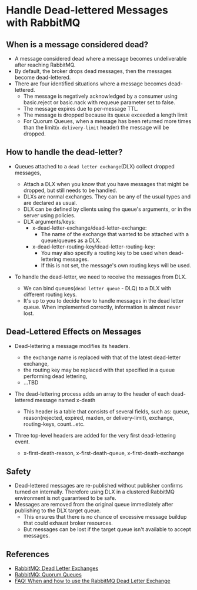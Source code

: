 # Handle Dead-lettered Messages with RabbitMQ

## When is a message considered dead?
* A message considered dead where a message becomes undeliverable after reaching RabbitMQ.
* By default, the broker drops dead messages, then the messages become dead-lettered.
* There are four identified situations where a message becomes dead-lettered.
    * The message is negatively acknowledged by a consumer using basic.reject or basic.nack with requeue parameter set to false.
    * The message expires due to per-message TTL.
    * The message is dropped because its queue exceeded a length limit
    * For Quorum Queues, when a message has been returned more times than the limit(`x-delivery-limit` header) the message will be dropped.

## How to handle the dead-letter?  
* Queues attached to a `dead letter exchange`(DLX) collect dropped messages,
    * Attach a DLX when you know that you have messages that might be dropped, but still needs to be handled.    
    * DLXs are normal exchanges. They can be any of the usual types and are declared as usual.
    * DLX can be defined by clients using the queue's arguments, or in the server using policies.
    * DLX arguments/keys:
        * x-dead-letter-exchange/dead-letter-exchange: 
            * The name of the exchange that wanted to be attached with a queue/queues as a DLX.
        * x-dead-letter-routing-key/dead-letter-routing-key: 
            * You may also specify a routing key to be used when dead-lettering messages. 
            * If this is not set, the message's own routing keys will be used.

* To handle the dead-letter, we need to receive the messages from DLX.
    * We can bind queues(`dead letter queue` - DLQ) to a DLX with different routing keys.
    * It's up to you to decide how to handle messages in the dead letter queue. When implemented correctly, information is almost never lost.

## Dead-Lettered Effects on Messages
* Dead-lettering a message modifies its headers.
    * the exchange name is replaced with that of the latest dead-letter exchange,
    * the routing key may be replaced with that specified in a queue performing dead lettering,
    * ...TBD
 
* The dead-lettering process adds an array to the header of each dead-lettered message named x-death
    * This header is a table that consists of several fields, such as: queue, reason(rejected, expired, maxlen, or delivery-limit), exchange, routing-keys, count...etc.

* Three top-level headers are added for the very first dead-lettering event.
    * x-first-death-reason, x-first-death-queue, x-first-death-exchange

## Safety
* Dead-lettered messages are re-published without publisher confirms turned on internally. Therefore using DLX in a clustered RabbitMQ environment is not guaranteed to be safe. 
* Messages are removed from the original queue immediately after publishing to the DLX target queue. 
    * This ensures that there is no chance of excessive message buildup that could exhaust broker resources.
    * But messages can be lost if the target queue isn't available to accept messages. 
 

## References
* [RabbitMQ: Dead Letter Exchanges](https://www.rabbitmq.com/dlx.html)
* [RabbitMQ: Quorum Queues](https://www.rabbitmq.com/quorum-queues.html)
* [FAQ: When and how to use the RabbitMQ Dead Letter Exchange](https://www.cloudamqp.com/blog/when-and-how-to-use-the-rabbitmq-dead-letter-exchange.html)